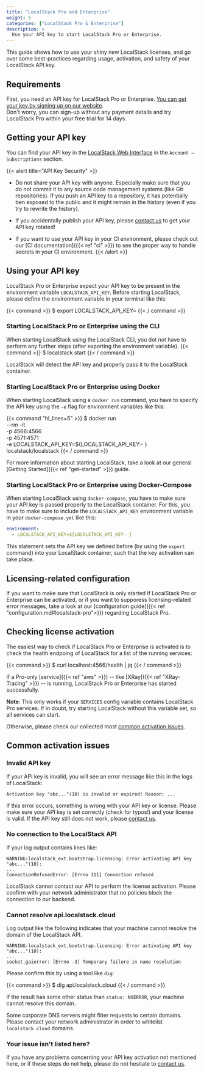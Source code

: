 ```yaml
---
title: "LocalStack Pro and Enterprise"
weight: 5
categories: ["LocalStack Pro & Enterprise"]
description: >
  Use your API key to start LocalStack Pro or Enterprise.
---
```


This guide shows how to use your shiny new LocalStack licenses, and go over some best-practices regarding usage, activation, and safety of your LocalStack API key.

## Requirements

First, you need an API key for LocalStack Pro or Enterprise.
[You can get your key by signing up on our website](https://localstack.cloud/pricing/).\
Don't worry, you can sign-up without any payment details and try LocalStack Pro within your free trial for 14 days.

## Getting your API key

You can find your API key in the [LocalStack Web Interface](https://app.localstack.cloud) in the `Account → Subscriptions` section.

{{< alert title="API Key Security" >}}
- Do not share your API key with anyone. Especially make sure that you do not commit it to any source code management systems (like Git repositories).
  If you push an API key to a repository, it has potentially ben exposed to the public and it might remain in the history (even if you try to rewrite the history).

- If you accidentally publish your API key, please [contact us](https://localstack.cloud/contact/) to get your API key rotated!

- If you want to use your API key in your CI environment, please check out our [CI documentation]({{< ref "ci" >}}) to see the proper way to handle secrets in your CI environment.
{{< /alert >}}

## Using your API key

LocalStack Pro or Enterprise expect your API key to be present in the environment variable `LOCALSTACK_API_KEY`.
Before starting LocalStack, please define the environment variable in your terminal like this:

{{< command >}}
$ export LOCALSTACK_API_KEY=<your-api-key>
{{< / command >}}

### Starting LocalStack Pro or Enterprise using the CLI

When starting LocalStack using the LocalStack CLI, you dot not have to perform any further steps (after exporting the environment variable).
{{< command >}}
$ localstack start
{{< / command >}}

LocalStack will detect the API key and properly pass it to the LocalStack container.

### Starting LocalStack Pro or Enterprise using Docker

When starting LocalStack using a `docker run` command, you have to specify the API key using the `-e` flag for environment variables like this:

{{< command "hl_lines=5" >}}
$ docker run \
  --rm -it \
  -p 4566:4566 \
  -p 4571:4571 \
  -e LOCALSTACK_API_KEY=${LOCALSTACK_API_KEY:- } \
  localstack/localstack
{{< / command >}}

For more information about starting LocalStack, take a look at our general [Getting Started]({{< ref "get-started" >}}) guide.

### Starting LocalStack Pro or Enterprise using Docker-Compose

When starting LocalStack using `docker-compose`, you have to make sure your API key is passed properly to the LocalStack container.
For this, you have to make sure to include the `LOCALSTACK_API_KEY` environment variable in your `docker-compose.yml` like this:

```yaml
environment:
  - LOCALSTACK_API_KEY=${LOCALSTACK_API_KEY- }
```

This statement sets the API key we defined before (by using the `export` command) into your LocalStack container, such that the key activation can take place.

## Licensing-related configuration

If you want to make sure that LocalStack is only started if LocalStack Pro or Enterprise can be activated, or if you want to supporess licensing-related error messages, take a look at our [configuration guide]({{< ref "configuration.md#localstack-pro">}}) regarding LocalStack Pro.

## Checking license activation

The easiest way to check if LocalStack Pro or Enterprise is activated is to check the health endpoing of LocalStack for a list of the running services:

{{< command >}}
$ curl localhost:4566/health | jq
{{< / command >}}

If a Pro-only [service]({{< ref "aws" >}}) -- like [XRay]({{< ref "XRay-Tracing" >}}) -- is running, LocalStack Pro or Enterprise has started successfully.

**Note**: This only works if your `SERVICES` config variable contains LocalStack Pro services.
If in doubt, try starting LocalStack without this variable set, so all services can start.

Otherwise, please check our collected most [common activation issues](#common-activation-issues).

## Common activation issues

### Invalid API key

If your API key is invalid, you will see an error message like this in the logs of LocalStack:

```
Activation key "abc..."(10) is invalid or expired! Reason: ...
```

If this error occurs, something is wrong with your API key or license.
Please make sure your API key is set correctly (check for typos!) and your license is valid.
If the API key still does not work, please [contact us](https://localstack.cloud/contact/).

### No connection to the LocalStack API

If your log output contains lines like:

```
WARNING:localstack_ext.bootstrap.licensing: Error activating API key "abc..."(10):
...
ConnectionRefusedError: [Errno 111] Connection refused
```

LocalStack cannot contact our API to perform the license activation.
Please confirm with your network administrator that no policies block the connection to our backend.

### Cannot resolve api.localstack.cloud

Log output like the following indicates that your machine cannot resolve the domain of the LocalStack API.

```
WARNING:localstack_ext.bootstrap.licensing: Error activating API key "abc..."(10):
...
socket.gaierror: [Errno -3] Temporary failure in name resolution
```

Please confirm this by using a tool like `dig`:

{{< command >}}
$ dig api.localstack.cloud
{{< / command >}}

If the result has some other status than `status: NOERROR`, your machine cannot resolve this domain.

Some corporate DNS servers might filter requests to certain domains.
Please contact your network administrator in order to whitelist `localstack.cloud` domains.

### Your issue isn't listed here?
If you have any problems concerning your API key activation not mentioned here, or if these steps do not help, please do not hesitate to [contact us](https://localstack.cloud/contact/).
